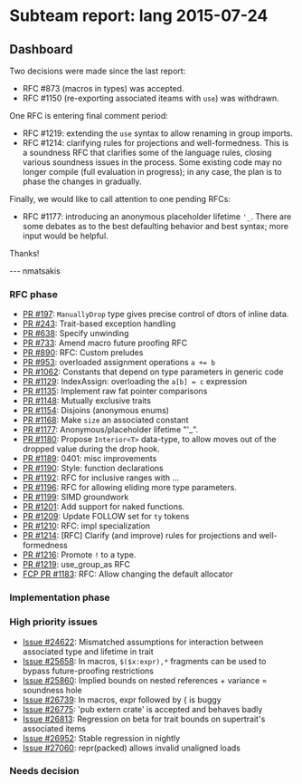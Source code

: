 # Subteam report: lang 2015-07-24

## Dashboard

Two decisions were made since the last report:

- RFC #873 (macros in types) was accepted.
- RFC #1150 (re-exporting associated iteams with `use`) was withdrawn.

One RFC is entering final comment period:

- RFC #1219: extending the `use` syntax to allow renaming in group
  imports.
- RFC #1214: clarifying rules for projections and well-formedness.
  This is a soundness RFC that clarifies some of the language rules,
  closing various soundness issues in the process. Some existing code
  may no longer compile (full evaluation in progress); in any case,
  the plan is to phase the changes in gradually.
  
Finally, we would like to call attention to one pending RFCs:

- RFC #1177: introducing an anonymous placeholder lifetime `'_`.
  There are some debates as to the best defaulting behavior and best
  syntax; more input would be helpful.

Thanks!

--- nmatsakis

### RFC phase

- [PR #197](https://github.com/rust-lang/rfcs/pull/197):
  `ManuallyDrop` type gives precise control of dtors of inline data.
- [PR #243](https://github.com/rust-lang/rfcs/pull/243):
  Trait-based exception handling
- [PR #638](https://github.com/rust-lang/rfcs/pull/638):
  Specify unwinding
- [PR #733](https://github.com/rust-lang/rfcs/pull/733):
  Amend macro future proofing RFC
- [PR #890](https://github.com/rust-lang/rfcs/pull/890):
  RFC: Custom preludes
- [PR #953](https://github.com/rust-lang/rfcs/pull/953):
  overloaded assignment operations `a += b`
- [PR #1062](https://github.com/rust-lang/rfcs/pull/1062):
  Constants that depend on type parameters in generic code
- [PR #1129](https://github.com/rust-lang/rfcs/pull/1129):
  IndexAssign: overloading the `a[b] = c` expression
- [PR #1135](https://github.com/rust-lang/rfcs/pull/1135):
  Implement raw fat pointer comparisons
- [PR #1148](https://github.com/rust-lang/rfcs/pull/1148):
  Mutually exclusive traits
- [PR #1154](https://github.com/rust-lang/rfcs/pull/1154):
  Disjoins (anonymous enums)
- [PR #1168](https://github.com/rust-lang/rfcs/pull/1168):
  Make `size` an associated constant
- [PR #1177](https://github.com/rust-lang/rfcs/pull/1177):
  Anonymous/placeholder lifetime "'_".
- [PR #1180](https://github.com/rust-lang/rfcs/pull/1180):
  Propose `Interior<T>` data-type, to allow moves out of the dropped value during the drop hook.
- [PR #1189](https://github.com/rust-lang/rfcs/pull/1189):
  0401: misc improvements
- [PR #1190](https://github.com/rust-lang/rfcs/pull/1190):
  Style: function declarations
- [PR #1192](https://github.com/rust-lang/rfcs/pull/1192):
  RFC for inclusive ranges with ...
- [PR #1196](https://github.com/rust-lang/rfcs/pull/1196):
  RFC for allowing eliding more type parameters.
- [PR #1199](https://github.com/rust-lang/rfcs/pull/1199):
  SIMD groundwork
- [PR #1201](https://github.com/rust-lang/rfcs/pull/1201):
  Add support for naked functions.
- [PR #1209](https://github.com/rust-lang/rfcs/pull/1209):
  Update FOLLOW set for `ty` tokens
- [PR #1210](https://github.com/rust-lang/rfcs/pull/1210):
  RFC: impl specialization
- [PR #1214](https://github.com/rust-lang/rfcs/pull/1214):
  [RFC] Clarify (and improve) rules for projections and well-formedness 
- [PR #1216](https://github.com/rust-lang/rfcs/pull/1216):
  Promote `!` to a type.
- [PR #1219](https://github.com/rust-lang/rfcs/pull/1219):
  use_group_as RFC
- [FCP PR #1183](https://github.com/rust-lang/rfcs/pull/1183):
  RFC: Allow changing the default allocator

### Implementation phase


### High priority issues

- [Issue #24622](https://github.com/rust-lang/rust/issues/24622):
  Mismatched assumptions for interaction between associated type and lifetime in trait
- [Issue #25658](https://github.com/rust-lang/rust/issues/25658):
  In macros, `$($x:expr),*` fragments can be used to bypass future-proofing restrictions
- [Issue #25860](https://github.com/rust-lang/rust/issues/25860):
  Implied bounds on nested references + variance = soundness hole
- [Issue #26739](https://github.com/rust-lang/rust/issues/26739):
  In macros, expr followed by { is buggy
- [Issue #26775](https://github.com/rust-lang/rust/issues/26775):
  'pub extern crate' is accepted and behaves badly
- [Issue #26813](https://github.com/rust-lang/rust/issues/26813):
  Regression on beta for trait bounds on supertrait's associated items
- [Issue #26952](https://github.com/rust-lang/rust/issues/26952):
  Stable regression in nightly
- [Issue #27060](https://github.com/rust-lang/rust/issues/27060):
  repr(packed) allows invalid unaligned loads

### Needs decision

